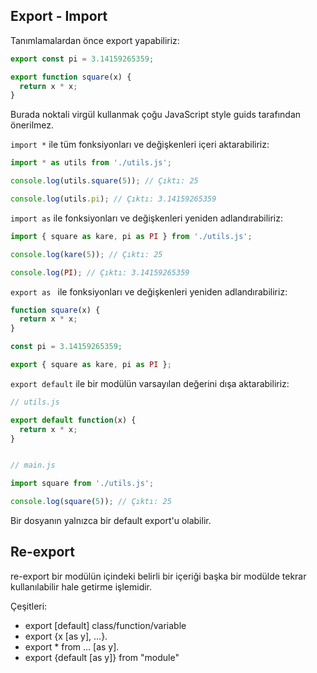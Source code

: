 ## Export - Import

Tanımlamalardan önce export yapabiliriz:

```js
export const pi = 3.14159265359;

export function square(x) {
  return x * x;
}
```

Burada noktali virgül kullanmak çoğu JavaScript style guids tarafından önerilmez. 

`import *` ile tüm fonksiyonları ve değişkenleri içeri aktarabiliriz:

```js
import * as utils from './utils.js';

console.log(utils.square(5)); // Çıktı: 25

console.log(utils.pi); // Çıktı: 3.14159265359
```

`import as` ile fonksiyonları ve değişkenleri yeniden adlandırabiliriz:

```js
import { square as kare, pi as PI } from './utils.js';

console.log(kare(5)); // Çıktı: 25

console.log(PI); // Çıktı: 3.14159265359
```

`export as ` ile fonksiyonları ve değişkenleri yeniden adlandırabiliriz:

```js
function square(x) {
  return x * x;
}

const pi = 3.14159265359;

export { square as kare, pi as PI };
```

`export default` ile bir modülün varsayılan değerini dışa aktarabiliriz:

```js
// utils.js

export default function(x) {
  return x * x;
}
```

```js

// main.js

import square from './utils.js';

console.log(square(5)); // Çıktı: 25
```

Bir dosyanın yalnızca bir default export'u olabilir.


## Re-export

re-export bir modülün içindeki belirli bir içeriği başka bir modülde tekrar kullanılabilir hale getirme işlemidir.

Çeşitleri:

- export [default] class/function/variable
- export {x [as y], ...}.
- export * from ... [as y].
- export {default [as y]} from "module"